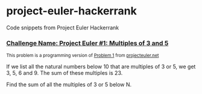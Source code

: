 # project-euler-hackerrank

Code snippets from Project Euler Hackerrank
### [Challenge Name: Project Euler #1: Multiples of 3 and 5](/contests/projecteuler/challenges/euler001)


<sub>This problem is a programming version of [Problem 1](https://projecteuler.net/problem=1) from [projecteuler.net](https://projecteuler.net/)</sub>

If we list all the natural numbers below 10 that are multiples of 3 or 5, we get 3, 5, 6 and 9. The sum of these multiples is 23.

Find the sum of all the multiples of 3 or 5 below N.   
